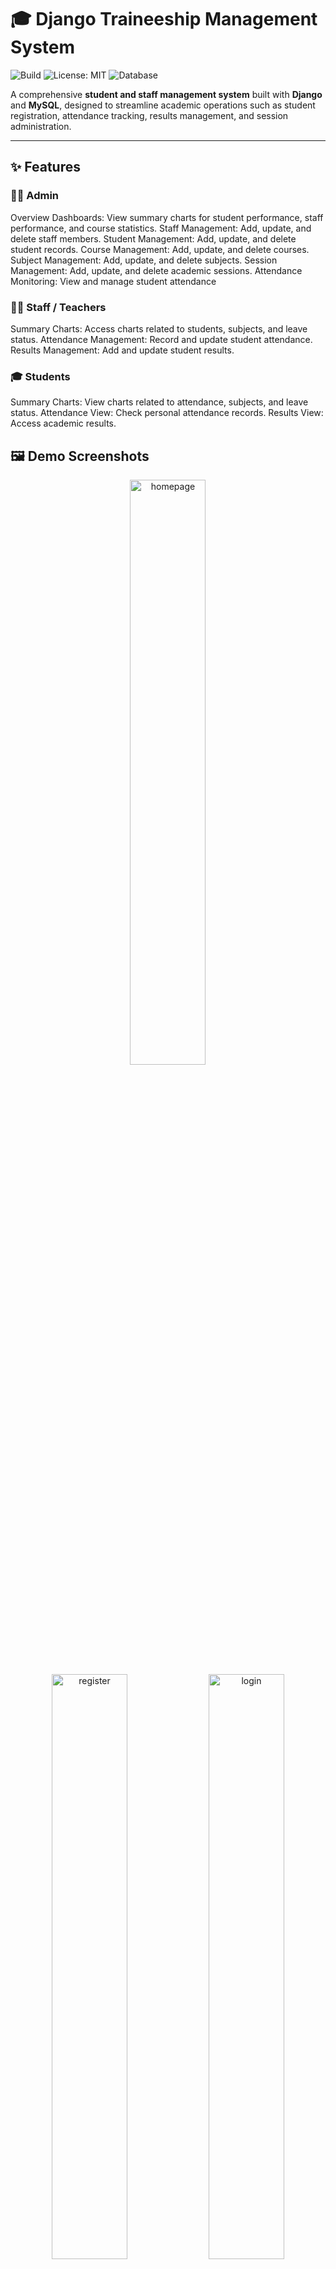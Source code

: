 # 🎓 Django Traineeship Management System
![Build](https://github.com/heyitsmanal/django_traineeship_management/actions/workflows/python-tests.yml/badge.svg)
![License: MIT](https://img.shields.io/badge/License-MIT-yellow.svg)
![Database](https://img.shields.io/badge/Database-MySQL-blue.svg)

A comprehensive **student and staff management system** built with **Django** and **MySQL**, designed to streamline academic operations such as student registration, attendance tracking, results management, and session administration.

---

## ✨ Features

### 👨‍💼 Admin

Overview Dashboards: View summary charts for student performance, staff performance, and course statistics.
Staff Management: Add, update, and delete staff members.
Student Management: Add, update, and delete student records.
Course Management: Add, update, and delete courses.
Subject Management: Add, update, and delete subjects.
Session Management: Add, update, and delete academic sessions.
Attendance Monitoring: View and manage student attendance


### 👩‍🏫 Staff / Teachers

Summary Charts: Access charts related to students, subjects, and leave status.
Attendance Management: Record and update student attendance.
Results Management: Add and update student results.


### 🎓 Students

Summary Charts: View charts related to attendance, subjects, and leave status.
Attendance View: Check personal attendance records.
Results View: Access academic results.



## 🖼️ Demo Screenshots

<div align="center">
  <img src="https://github.com/user-attachments/assets/4f3ee40b-1726-42c1-990b-958aef38ca7a" alt="homepage" width="49%">
  <br/>
  <img src="https://github.com/user-attachments/assets/2f4f0dfa-98ad-42f0-b576-6bc69871740c" alt="register" width="49%">
  <img src="https://github.com/user-attachments/assets/76283aa8-a6b8-4e06-85b5-4cd612078992" alt="login" width="49%">
  <br/>
  <img src="https://github.com/user-attachments/assets/48daa0b1-0445-44ed-81b0-64fd240299f5" alt="staff_home" width="49%">
  <img src="https://github.com/user-attachments/assets/45fee527-43fb-42b8-93da-8a151a316754" alt="staff_assign_note" width="49%">
  <br/>
  <img src="https://github.com/user-attachments/assets/1576c9cf-437c-48d1-ac49-b9253dd34f70" alt="staff_validate_project" width="49%">
  <img src="https://github.com/user-attachments/assets/3621e6d2-e5bd-48d6-a96b-8e004961e385" alt="student_view_notes" width="49%">
  <br/>
  <img src="https://github.com/user-attachments/assets/07b6aabe-8ee7-4c1a-80e0-51b87bbfa6c6" alt="admin_home" width="49%">
  <img src="https://github.com/user-attachments/assets/1acb7aaf-a785-4ca7-b8ed-f6d8e02ff54a" alt="admin_group_timetable" width="49%">
  <br/>
  <div align="center">
  <img src="https://github.com/user-attachments/assets/67bd4605-a1ba-444f-8f4a-991fe2e96e16" alt="admin_manage_groups" width="40%">
  <img src="https://github.com/user-attachments/assets/091f8137-4d68-4468-b0d1-9c75b1a8e701" alt="admin_attendance_report" width="50%">
  </div>

  
</div>




---

## ⚙️ Installation

### 1️⃣ Clone the Repository
```bash
git clone https://github.com/heyitsmanal/django_traineeship_management.git
cd django_traineeship_management
